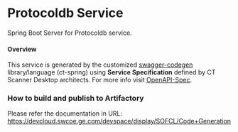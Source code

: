 # Protocoldb Service

Spring Boot Server for Protocoldb service.

#### Overview
This service is generated by the customized [swagger-codegen](https://github.com/swagger-api/swagger-codegen)
library/language (ct-spring) using **Service Specification** defined by CT Scanner Desktop architects.
For more info visit [OpenAPI-Spec](http://swagger.io/specification).

### How to build and publish to Artifactory

Please refer the documentation in URL: https://devcloud.swcoe.ge.com/devspace/display/SOFCL/Code+Generation
